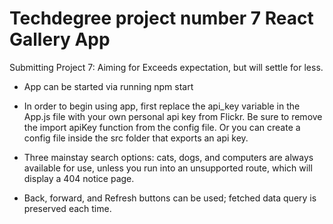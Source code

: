# Techdegree project number 7 React Gallery App

Submitting Project 7: Aiming for Exceeds expectation, but will settle for less.

* App can be started via running npm start

* In order to begin using app, first replace the api_key variable in the App.js file with your own personal api key from Flickr. Be sure to remove the import apiKey function from the config file. Or you can create a config file inside the src folder that exports an api key.

* Three mainstay search options: cats, dogs, and computers are always available for use, unless you run into an unsupported route, which will display a 404 notice page.

* Back, forward, and Refresh buttons can be used; fetched data query is preserved each time.
